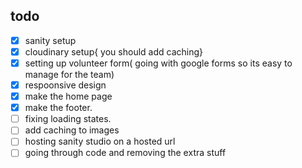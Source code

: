 ## todo

- [x] sanity setup
- [x] cloudinary setup{ you should add caching}
- [x] setting up volunteer form( going with google forms so its easy to manage for the team)
- [x] respoonsive design
- [x] make the home page
- [x] make the footer.
- [ ] fixing loading states.
- [ ] add caching to images
- [ ] hosting sanity studio on a hosted url
- [ ] going through code and removing the extra stuff
